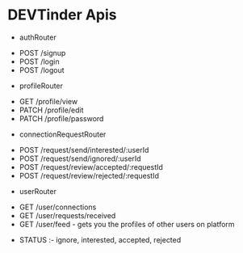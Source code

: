 # DEVTinder Apis

* authRouter
- POST /signup
- POST /login
- POST /logout

* profileRouter
- GET /profile/view
- PATCH /profile/edit
- PATCH /profile/password

* connectionRequestRouter
- POST /request/send/interested/:userId
- POST /request/send/ignored/:userId
- POST /request/review/accepted/:requestId
- POST /request/review/rejected/:requestId

* userRouter
- GET /user/connections
- GET /user/requests/received
- GET /user/feed - gets you the profiles of other users on platform




* STATUS :- ignore, interested, accepted, rejected